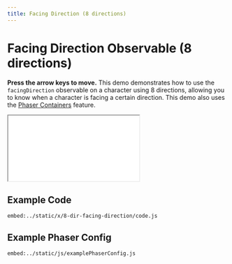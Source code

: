 ```yaml
---
title: Facing Direction (8 directions)
---
```


# Facing Direction Observable (8 directions)

**Press the arrow keys to move.** This demo demonstrates how to use the `facingDirection` observable on a character using 8 directions, allowing you to know when a character is facing a certain direction. This demo also uses the [Phaser Containers](phaser-container) feature.

<iframe src="/x/8-dir-facing-direction"></iframe>

## Example Code

`embed:../static/x/8-dir-facing-direction/code.js`

## Example Phaser Config

`embed:../static/js/examplePhaserConfig.js`
